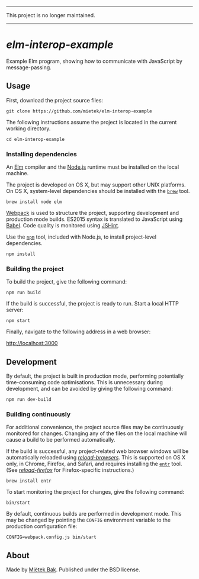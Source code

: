 -------------------------------------------------------------------------------

This project is no longer maintained.

-------------------------------------------------------------------------------


_elm-interop-example_
=====================

Example Elm program, showing how to communicate with JavaScript by message-passing.


Usage
-----

First, download the project source files:

```
git clone https://github.com/mietek/elm-interop-example
```

The following instructions assume the project is located in the current working directory.

```
cd elm-interop-example
```


### Installing dependencies

An [Elm](http://elm-lang.org/) compiler and the [Node.js](https://nodejs.org/) runtime must be installed on the local machine.

The project is developed on OS X, but may support other UNIX platforms.  On OS X, system-level dependencies should be installed with the [`brew`](http://brew.sh/) tool.

```
brew install node elm
```

[Webpack](https://webpack.github.io/) is used to structure the project, supporting development and production mode builds.  ES2015 syntax is translated to JavaScript using [Babel](http://babeljs.io/).  Code quality is monitored using [JSHint](http://jshint.com/).

Use the [`npm`](https://www.npmjs.com/) tool, included with Node.js, to install project-level dependencies.

```
npm install
```


### Building the project

To build the project, give the following command:

```
npm run build
```

If the build is successful, the project is ready to run.  Start a local HTTP server:

```
npm start
```

Finally, navigate to the following address in a web browser:

[http://localhost:3000](http://localhost:3000)


Development
-----------

By default, the project is built in production mode, performing potentially time-consuming code optimisations.  This is unnecessary during development, and can be avoided by giving the following command:

```
npm run dev-build
```


### Building continuously

For additional convenience, the project source files may be continuously monitored for changes.  Changing any of the files on the local machine will cause a build to be performed automatically.

If the build is successful, any project-related web browser windows will be automatically reloaded using [_reload-browsers_](https://github.com/mietek/reload-browsers).  This is supported on OS X only, in Chrome, Firefox, and Safari, and requires installing the [`entr`](http://entrproject.org/) tool.  (See [_reload-firefox_](https://github.com/mietek/reload-firefox) for Firefox-specific instructions.)

```
brew install entr
```

To start monitoring the project for changes, give the following command:

```
bin/start
```

By default, continuous builds are performed in development mode.  This may be changed by pointing the `CONFIG` environment variable to the production configuration file:

```
CONFIG=webpack.config.js bin/start
```


About
-----

Made by [Miëtek Bak](https://mietek.io/).  Published under the BSD license.
